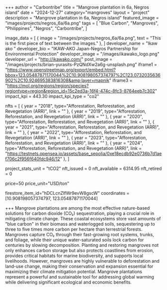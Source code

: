+++
author = "Carbontribe"
title = "Mangrove plantation in 6a, Negros island"
date = "2024-12-27"
category="mangroves"
layout = "project"
description = "Mangrove plantation in 6a, Negros island"
featured_image = "images/projects/negros_6a/6a.png"
tags = [
    "Blue Carbon",
    "Mangroves",
    "Philippines",
    "Negros",
    "Carbontribe",
]

image_data = [
  { image = "/images/projects/negros_6a/6a.png", text = "This is the first piece of text between the images." },
]
developer_name = "Ikaw ako "
developer_bio = "IKAW-AKO Japan-Negros Partnership for Environmental Protection"
developer_image = "/images/ikawako_logo.png"
developer_url = "http://ikawako.com/"
post_image = "/images/projects/brian-yurasits-PzQNdXw2a6g-unsplash.png"
iframe1 = "https://www.openstreetmap.org/export/embed.html?bbox=123.05487871170044%2C10.908198057374797%2C123.0732035636902%2C10.924695383816308&amp;layer=mapnik"
iframe3 = "https://mol.org/regions/region/species?regiontype=region&region_id=15c2ed3a-16f4-474c-8fc3-8764eeb7c302"
impact_kpi = 443.30
impact_kpi_type = "co2"

nfts = [
  { year = "2018", type="Afforestation, Reforestation, and Revegetation (ARR)", link = "" },
  { year = "2019", type="Afforestation, Reforestation, and Revegetation (ARR)", link = "" },
  { year = "2020", type="Afforestation, Reforestation, and Revegetation (ARR)", link = "" },
  { year = "2021", type="Afforestation, Reforestation, and Revegetation (ARR)", link = "" },
  { year = "2022", type="Afforestation, Reforestation, and Revegetation (ARR)", link = "" },
  { year = "2023", type="Afforestation, Reforestation, and Revegetation (ARR)", link = "" },
  { year = "2024", type="Afforestation, Reforestation, and Revegetation (ARR)", link = "https://testnets.opensea.io/assets/base_sepolia/0xe18ecdb92e0736b7d1aef706c2f956f640fdc946/12" },
]

project_stats_unit = "tCO2"
nft_issued = 0
nft_available = 6314.95
nft_retired = 0

price=50
price_unit="USD/ton"

firestore_item_id="hDCLcnZIfWr9evW8gscW"
coordinates = [10.908198057374797, 123.05487871170044]

+++
Mangrove plantations are among the most effective nature-based solutions for carbon dioxide (CO₂) sequestration, playing a crucial role in mitigating climate change. These coastal ecosystems store vast amounts of "blue carbon" in their biomass and waterlogged soils, sequestering up to three to five times more carbon per hectare than terrestrial forests. Mangroves capture CO₂ through their fast-growing root systems, trunks, and foliage, while their unique water-saturated soils lock carbon for centuries by slowing decomposition. Planting and restoring mangroves not only enhances carbon storage but also protects coastlines from erosion, provides critical habitats for marine biodiversity, and supports local livelihoods. However, mangroves are highly vulnerable to deforestation and land-use change, making their conservation and expansion essential for maximizing their climate mitigation potential. Mangrove plantations represent a powerful and sustainable tool for addressing global warming while delivering significant ecological and economic benefits.